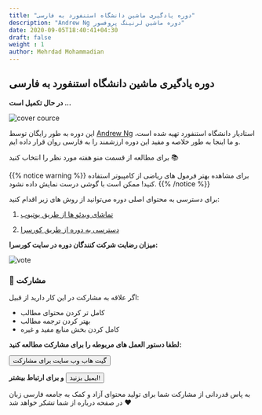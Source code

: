 ```yaml
---
title: "دوره یادگیری ماشین دانشگاه استنفورد به فارسی"
description: "Andrew Ng دوره ماشین لرنینگ پروفسور"
date: 2020-09-05T18:40:41+04:30
draft: false
weight : 1
author: Mehrdad Mohammadian
---
```


## دوره یادگیری ماشین دانشگاه استنفورد به فارسی

**در حال تکمیل است ...** 

![cover cource](https://github.com/mehrdad-dev/ml-andrew-ng/raw/master/images/cover-course.png?width=40pc)

این دوره به طور رایگان توسط [Andrew Ng](https://www.coursera.org/instructor/andrewng) استادیار دانشگاه استنفورد تهیه شده است، و ما اینجا به طور خلاصه و مفید این دوره ارزشمند را به فارسی روان قرار داده ایم.

برای مطالعه از قسمت منو هفته مورد نظر را انتخاب کنید 📚

{{% notice warning %}}
برای مشاهده بهتر فرمول های ریاضی از کامپیوتر استفاده کنید!
ممکن است با گوشی درست نمایش داده نشود.
{{% /notice %}}

برای دسترسی به محتوای اصلی دوره می‌توانید از روش های زیر اقدام کنید:
1. [تماشای ویدئو ها از طریق یوتیوب](https://www.youtube.com/watch?v=PPLop4L2eGk&list=PLLssT5z_DsK-h9vYZkQkYNWcItqhlRJLN)

2. [دسترسی به دوره از طریق کورسرا](https://www.coursera.org/learn/machine-learning?)


**میزان رضایت شرکت کنندگان دوره در سایت کورسرا:**

![vote](https://github.com/mehrdad-dev/ml-andrew-ng/raw/master/images/image1.png?width=15pc)


<!-- ----------------------------------------------------------------------------- -->

### 👊 مشارکت

اگر علاقه به مشارکت در این کار دارید از قبیل:
- کامل تر کردن محتوای مطالب
- بهتر کردن ترجمه مطالب
- کامل کردن بخش منابع مفید و غیره

**لطفا دستور العمل های مربوطه را برای مشارکت مطالعه کنید:**

<a href="https://github.com/mehrdad-dev/ml-andrew-ng-code">
<button class="button" ><i class='fab fa-fw fa-github''></i> گیت هاب وب سایت برای مشارکت
</button>
</a>

<br>

<!-- <a href="https://github.com/BahramJannesar/AndrewNgMachineLearningCoursePersianSubtitle">
<button class="button" ><i class='fab fa-fw fa-github''></i> گیت هاب زیرنویس های این دوره به فارسی
</button>
</a> -->



**و برای ارتباط بیشتر**
<a href="mailto:mehrdad.mohammadian.contact@gmail.com">
<button class="button" ><i class='fa fa-mail-bulk' ></i> ایمیل بزنید!
</button>
</a>

به پاس قدردانی از مشارکت شما برای تولید محتوای آزاد و کمک به جامعه فارسی زبان در صفحه درباره از شما تشکر خواهد شد ❤️